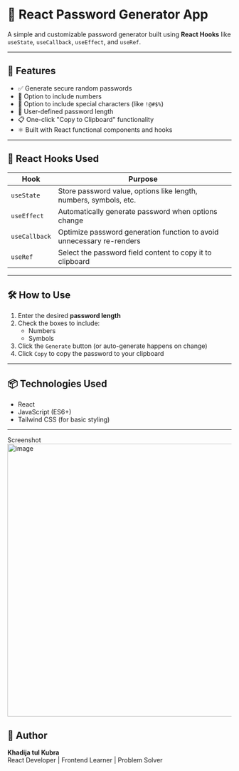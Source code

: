 # 🔐 React Password Generator App

A simple and customizable password generator built using **React Hooks** like `useState`, `useCallback`, `useEffect`, and `useRef`.

---

## 🚀 Features

- ✅ Generate secure random passwords
- 🔢 Option to include numbers
- 🔣 Option to include special characters (like `!@#$%`)
- 🔢 User-defined password length
- 📋 One-click "Copy to Clipboard" functionality
- ⚛️ Built with React functional components and hooks

---

## 🧠 React Hooks Used

| Hook        | Purpose                                                                 |
|-------------|-------------------------------------------------------------------------|
| `useState`  | Store password value, options like length, numbers, symbols, etc.       |
| `useEffect` | Automatically generate password when options change                     |
| `useCallback` | Optimize password generation function to avoid unnecessary re-renders |
| `useRef`    | Select the password field content to copy it to clipboard               |

---

## 🛠️ How to Use

1. Enter the desired **password length**
2. Check the boxes to include:
   - Numbers
   - Symbols
3. Click the `Generate` button (or auto-generate happens on change)
4. Click `Copy` to copy the password to your clipboard

---

## 📦 Technologies Used

- React
- JavaScript (ES6+)
- Tailwind CSS (for basic styling)

---
Screenshot 
<img width="1329" height="612" alt="image" src="https://github.com/user-attachments/assets/fdabcdc5-f389-410b-9c00-90008fbd0b9d" />


## 🙌 Author

**Khadija tul Kubra**  
React Developer | Frontend Learner | Problem Solver

